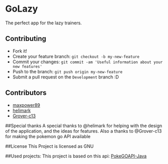 # GoLazy
The perfect app for the lazy trainers.


## Contributing
  - Fork it!
  - Create your feature branch: `git checkout -b my-new-feature`
  - Commit your changes: `git commit -am 'Useful information about your new features'`
  - Push to the branch: `git push origin my-new-feature`
  - Submit a pull request on the `Development` branch :D

## Contributors
  - [maxpower89](https://github.com/maxpower89/)
  - [helimark](https://github.com/helimark)
  - [Grover-c13](https://github.com/Grover-c13/)


##Special thanks
A special thanks to @helimark for helping with the design of the application, and the ideas for features.  Also a thanks to @Grover-c13 for making the pokemon go API available


##License
This Project is licensed as GNU

##Used projects:
This project is based on this api: [PokeGOAPI-Java](https://github.com/Grover-c13/PokeGOAPI-Java)
